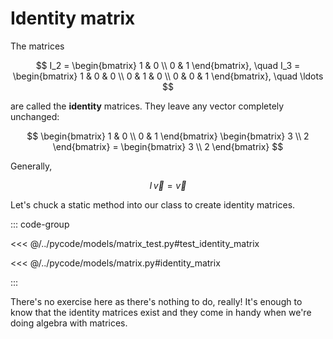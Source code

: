 # Identity matrix

The matrices

$$
I_2 = \begin{bmatrix} 1 & 0 \\ 0 & 1 \end{bmatrix}, \quad I_3 = \begin{bmatrix} 1 & 0 & 0 \\ 0 & 1 & 0 \\ 0 & 0 & 1 \end{bmatrix}, \quad \ldots
$$

are called the **identity** matrices. They leave any vector completely
unchanged:

$$
\begin{bmatrix} 1 & 0 \\ 0 & 1 \end{bmatrix} \begin{bmatrix} 3 \\ 2 \end{bmatrix} = \begin{bmatrix} 3 \\ 2 \end{bmatrix}
$$

Generally,

$$
I \, \vec{v} = \vec{v}
$$

Let's chuck a static method into our class to create identity matrices.

::: code-group

<<< @/../pycode/models/matrix_test.py#test_identity_matrix

<<< @/../pycode/models/matrix.py#identity_matrix

:::

There's no exercise here as there's nothing to do, really! It's enough to know
that the identity matrices exist and they come in handy when we're doing algebra
with matrices.

<!-- ## Scaling

Note that

$$
\begin{bmatrix} 7 & 0 \\ 0 & 7 \end{bmatrix} \begin{bmatrix} x \\ y\end{bmatrix} = \begin{bmatrix} 7x \\ 7y \end{bmatrix}
$$

which is basically just the same as scalar multiplication. We will see soon that
it makes sense to write $7I$ to represent this vector, but not straight away as
we haven't even defined the operation of multiplying a matrix by a number yet.

## Reflecting

The matrices

$$
S_x = \begin{bmatrix} 1 & 0 \\ 0 & -1 \end{bmatrix},
\quad S_y = \begin{bmatrix} -1 & 0 \\ 0 & 1 \end{bmatrix}
$$

will reflect any $2$-dimensional vector in the $x$-axis and $y$-axis
respectively. To see why, consider

$$
\begin{bmatrix} 1 & 0 \\ 0 & -1 \end{bmatrix} \begin{bmatrix} x \\ y \end{bmatrix} = \begin{bmatrix} x \\ -y \end{bmatrix}
$$

When the $y$-coordinate of a point is replaced with $-y$, the point is being
reflected in the $x$-axis.

![](../../images/reflection-matrix.svg)

## Rotating

The matrix

$$
R_{\theta} = \begin{bmatrix} \cos \theta & - \sin \theta \\ \sin \theta & \cos \theta \end{bmatrix}
$$

will rotate any $2$ dimensional matrix by $\theta$ in the anticlockwise
direction.

![](../../images/rotation-matrix.svg)

Want to know why?

::: details

Let's label a few things.

![](../../images/rotation-matrix-proof.svg)

By basic trigonometry,

$$
\begin{aligned}
x & = |\vec{v}| \cos \varphi \\
y & = |\vec{v}| \sin \varphi \\
\end{aligned}
$$

Let's calculate $x'$:

$$
\begin{aligned}
x'
& = |\vec{v}| \cos(\varphi + \theta) \\
& = |\vec{v}| (\cos \varphi \cos \theta - \sin \varphi \sin \theta) \\
& = |\vec{v}| \cos \varphi \cos \theta - |\vec{v}| \sin \varphi \sin \theta \\
& = x \cos \theta - y \sin \theta
\end{aligned}
$$

And $y'$:

$$
\begin{aligned}
y'
& = |\vec{v}| \sin(\varphi + \theta) \\
& = |\vec{v}| (\cos \varphi \sin \theta + \sin \varphi \cos \theta) \\
& = |\vec{v}| \cos \varphi \sin \theta + |\vec{v}| \sin \varphi \cos \theta \\
& = x \sin \theta + y \cos \theta
\end{aligned}
$$

This tells us that

$$
\begin{aligned}
R_\theta \vec{v}
& = \begin{bmatrix} x' \\ y' \end{bmatrix} \\
& = \begin{bmatrix} x \cos \theta - y \sin \theta \\ x \sin \theta + y \cos \theta \end{bmatrix} \\
& = \begin{bmatrix} \cos \theta & - \sin \theta \\ \sin \theta & \cos \theta \end{bmatrix} \begin{bmatrix} x \\ y \end{bmatrix}
\end{aligned}
$$

Hence

$$
R_\theta = \begin{bmatrix} \cos \theta & - \sin \theta \\ \sin \theta & \cos \theta \end{bmatrix}
$$

:::

## Exercise

<Exercise id="special-transformations" /> -->
